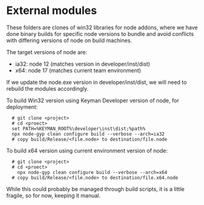 # External modules

These folders are clones of win32 libraries for node addons, where we have done
binary builds for specific node versions to bundle and avoid conflicts with
differing versions of node on build machines.

The target versions of node are:

* ia32:  node 12 (matches version in developer/inst/dist)
* x64:   node 17 (matches current team environment)

If we update the node.exe version in developer/inst/dist, we will need to
rebuild the modules accordingly.

To build Win32 version using Keyman Developer version of node, for deployment:

```
  # git clone <project>
  # cd <proect>
  set PATH=%KEYMAN_ROOT%\developer\inst\dist;%path%
  npx node-gyp clean configure build --verbose --arch=ia32
  # copy build/Release/<file.node> to destination/file.node
```

To build x64 version using current environment version of node:

```
  # git clone <project>
  # cd <proect>
    npx node-gyp clean configure build --verbose --arch=x64
  # copy build/Release/<file.node> to destination/file.x64.node
```

While this could probably be managed through build scripts, it is a little
fragile, so for now, keeping it manual.
